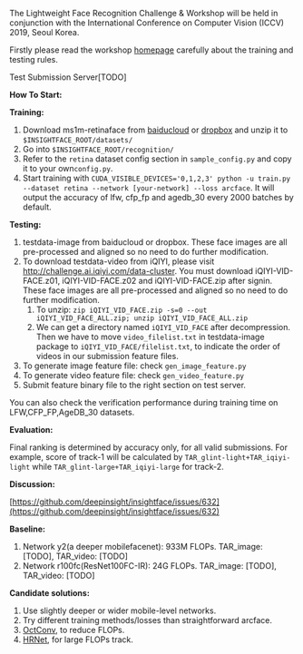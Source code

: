 

The Lightweight Face Recognition Challenge & Workshop will be held in conjunction with the International Conference on Computer Vision (ICCV) 2019, Seoul Korea. 



Firstly please read the workshop [homepage](https://ibug.doc.ic.ac.uk/resources/lightweight-face-recognition-challenge-workshop/) carefully about the training and testing rules.



Test Submission Server[TODO]

**How To Start:**

**Training:**

1. Download ms1m-retinaface from [baiducloud](https://pan.baidu.com/s/1rQxJ3drqm_071vpxBtp98A) or [dropbox](https://www.dropbox.com/s/ev5ezzcz79p2hge/ms1m-retinaface-t1.zip?dl=0) and unzip it to `$INSIGHTFACE_ROOT/datasets/`
2. Go into `$INSIGHTFACE_ROOT/recognition/`
3. Refer to the `retina` dataset config section in `sample_config.py` and copy it to your own`config.py`.
4. Start training with `CUDA_VISIBLE_DEVICES='0,1,2,3' python -u train.py --dataset retina --network [your-network] --loss arcface`. It will output the accuracy of lfw, cfp_fp and agedb_30 every 2000 batches by default.

**Testing:**

1. testdata-image from baiducloud or dropbox. These face images are all pre-processed and aligned so no need to do further modification.
2. To download testdata-video from iQIYI, please visit <http://challenge.ai.iqiyi.com/data-cluster>. You must download iQIYI-VID-FACE.z01, iQIYI-VID-FACE.z02 and iQIYI-VID-FACE.zip after signin. These face images are all pre-processed and aligned so no need to do further modification.
   1. To unzip: ``zip iQIYI_VID_FACE.zip -s=0 --out iQIYI_VID_FACE_ALL.zip; unzip iQIYI_VID_FACE_ALL.zip``
   2. We can get a directory named ``iQIYI_VID_FACE`` after decompression. Then we have to move ``video_filelist.txt`` in testdata-image package to ``iQIYI_VID_FACE/filelist.txt``, to indicate the order of videos in our submission feature files.
3. To generate image feature file: check ``gen_image_feature.py``
4. To generate video feature file: check ``gen_video_feature.py``
5. Submit feature binary file to the right section on test server.

You can also check the verification performance during training time on LFW,CFP_FP,AgeDB_30 datasets.

**Evaluation:**

Final ranking is determined by accuracy only, for all valid submissions. For example, score of track-1 will be calculated by ``TAR_glint-light+TAR_iqiyi-light`` while ``TAR_glint-large+TAR_iqiyi-large`` for track-2.

**Discussion:**

[https://github.com/deepinsight/insightface/issues/632](https://github.com/deepinsight/insightface/issues/632)

**Baseline:**

1. Network y2(a deeper mobilefacenet): 933M FLOPs. TAR_image: [TODO], TAR_video: [TODO]
2. Network r100fc(ResNet100FC-IR): 24G FLOPs. TAR_image: [TODO], TAR_video: [TODO]

**Candidate solutions:**

1. Use slightly deeper or wider mobile-level networks.
2. Try different training methods/losses than straightforward arcface.
3. [OctConv](https://arxiv.org/abs/1904.05049), to reduce FLOPs.
4. [HRNet](https://arxiv.org/abs/1904.04514), for large FLOPs track.
